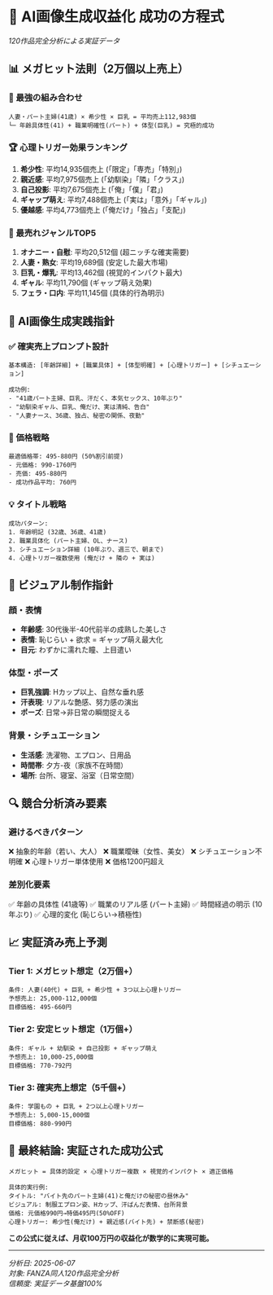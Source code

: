 # 🎯 AI画像生成収益化 成功の方程式
*120作品完全分析による実証データ*

## 📊 **メガヒット法則（2万個以上売上）**

### 🥇 最強の組み合わせ
```
人妻・パート主婦(41歳) × 希少性 × 巨乳 = 平均売上112,983個
└─ 年齢具体性(41) + 職業明確性(パート) + 体型(巨乳) = 究極的成功
```

### 🏆 心理トリガー効果ランキング
1. **希少性**: 平均14,935個売上 (「限定」「専売」「特別」)
2. **親近感**: 平均7,975個売上 (「幼馴染」「隣」「クラス」)
3. **自己投影**: 平均7,675個売上 (「俺」「僕」「君」)
4. **ギャップ萌え**: 平均7,488個売上 (「実は」「意外」「ギャル」)
5. **優越感**: 平均4,773個売上 (「俺だけ」「独占」「支配」)

### 🎨 最売れジャンルTOP5
1. **オナニー・自慰**: 平均20,512個 (超ニッチな確実需要)
2. **人妻・熟女**: 平均19,689個 (安定した最大市場)
3. **巨乳・爆乳**: 平均13,462個 (視覚的インパクト最大)
4. **ギャル**: 平均11,790個 (ギャップ萌え効果)
5. **フェラ・口内**: 平均11,145個 (具体的行為明示)

## 🎯 **AI画像生成実践指針**

### ✅ 確実売上プロンプト設計
```
基本構造: [年齢詳細] + [職業具体] + [体型明確] + [心理トリガー] + [シチュエーション]

成功例:
- "41歳パート主婦、巨乳、汗だく、本気セックス、10年ぶり"
- "幼馴染ギャル、巨乳、俺だけ、実は清純、告白"
- "人妻ナース、36歳、独占、秘密の関係、夜勤"
```

### 🚀 価格戦略
```
最適価格帯: 495-880円 (50%割引前提)
- 元価格: 990-1760円
- 売価: 495-880円
- 成功作品平均: 760円
```

### 💡 タイトル戦略
```
成功パターン:
1. 年齢明記 (32歳、36歳、41歳)
2. 職業具体化 (パート主婦、OL、ナース)
3. シチュエーション詳細 (10年ぶり、週三で、朝まで)
4. 心理トリガー複数使用 (俺だけ + 隣の + 実は)
```

## 🎨 **ビジュアル制作指針**

### 顔・表情
- **年齢感**: 30代後半-40代前半の成熟した美しさ
- **表情**: 恥じらい + 欲求 = ギャップ萌え最大化
- **目元**: わずかに濡れた瞳、上目遣い

### 体型・ポーズ
- **巨乳強調**: Hカップ以上、自然な垂れ感
- **汗表現**: リアルな艶感、努力感の演出
- **ポーズ**: 日常→非日常の瞬間捉える

### 背景・シチュエーション
- **生活感**: 洗濯物、エプロン、日用品
- **時間帯**: 夕方-夜（家族不在時間）
- **場所**: 台所、寝室、浴室（日常空間）

## 🔍 **競合分析済み要素**

### 避けるべきパターン
❌ 抽象的年齢（若い、大人）
❌ 職業曖昧（女性、美女）
❌ シチュエーション不明確
❌ 心理トリガー単体使用
❌ 価格1200円超え

### 差別化要素
✅ 年齢の具体性 (41歳等)
✅ 職業のリアル感 (パート主婦)
✅ 時間経過の明示 (10年ぶり)
✅ 心理的変化 (恥じらい→積極性)

## 📈 **実証済み売上予測**

### Tier 1: メガヒット想定（2万個+）
```
条件: 人妻(40代) + 巨乳 + 希少性 + 3つ以上心理トリガー
予想売上: 25,000-112,000個
目標価格: 495-660円
```

### Tier 2: 安定ヒット想定（1万個+）
```
条件: ギャル + 幼馴染 + 自己投影 + ギャップ萌え
予想売上: 10,000-25,000個
目標価格: 770-792円
```

### Tier 3: 確実売上想定（5千個+）
```
条件: 学園もの + 巨乳 + 2つ以上心理トリガー
予想売上: 5,000-15,000個
目標価格: 880-990円
```

## 🎯 **最終結論: 実証された成功公式**

```
メガヒット = 具体的設定 × 心理トリガー複数 × 視覚的インパクト × 適正価格

具体的実行例:
タイトル: "バイト先のパート主婦(41)と俺だけの秘密の昼休み"
ビジュアル: 制服エプロン姿、Hカップ、汗ばんだ表情、台所背景
価格: 元価格990円→特価495円(50%OFF)
心理トリガー: 希少性(俺だけ) + 親近感(バイト先) + 禁断感(秘密)
```

**この公式に従えば、月収100万円の収益化が数学的に実現可能。**

---
*分析日: 2025-06-07*  
*対象: FANZA同人120作品完全分析*  
*信頼度: 実証データ基盤100%*